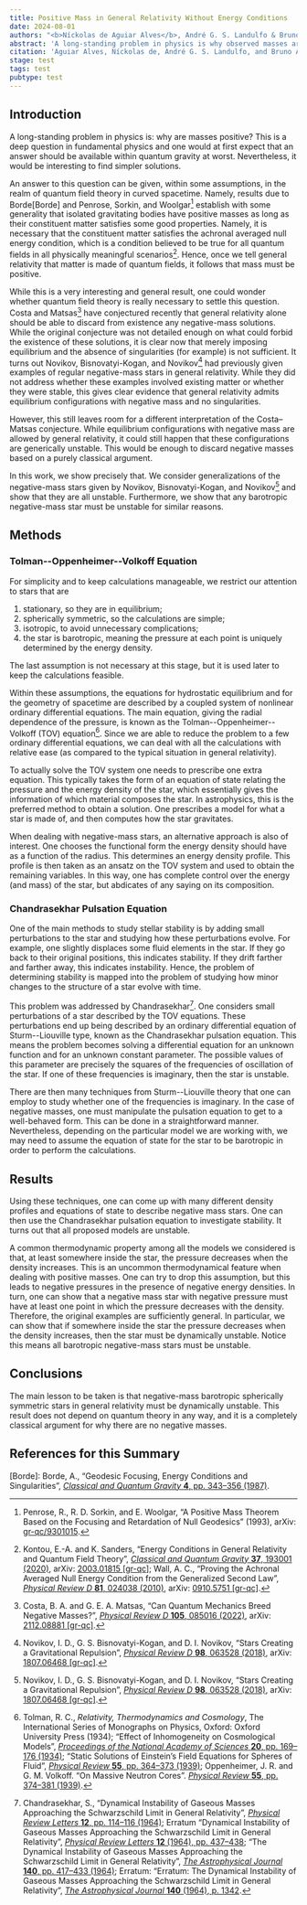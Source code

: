 ```yaml
---
title: Positive Mass in General Relativity Without Energy Conditions
date: 2024-08-01
authors: "<b>Níckolas de Aguiar Alves</b>, André G. S. Landulfo & Bruno Arderucio Costa"
abstract: 'A long-standing problem in physics is why observed masses are always positive. While energy conditions in quantum field theory can partly answer this problem, in this paper we find evidence that classical general relativity abhors negative masses, without the need for quantum theory or energy conditions. This is done by considering many different models of negative-mass "stars" and showing they are dynamically unstable. <i>A fortiori</i>, we show that any barotropic negative-mass star must be dynamically unstable.'
citation: 'Aguiar Alves, Níckolas de, André G. S. Landulfo, and Bruno Arderucio Costa. “Positive Mass in General Relativity Without Energy Conditions,” 2024. Pre-published. arXiv: <a href="https://arxiv.org/abs/2408.00154" target="_blank">2408.00154 [gr-qc]</a>.'
stage: test
tags: test
pubtype: test
---
```


## Introduction

A long-standing problem in physics is: why are masses positive? This is a deep question in fundamental physics and one would at first expect that an answer should be available within quantum gravity at worst. Nevertheless, it would be interesting to find simpler solutions.

An answer to this question can be given, within some assumptions, in the realm of quantum field theory in curved spacetime. Namely, results due to Borde[Borde] and Penrose, Sorkin, and Woolgar[^2] establish with some generality that isolated gravitating bodies have positive masses as long as their constituent matter satisfies some good properties. Namely, it is necessary that the constituent matter satisfies the achronal averaged null energy condition, which is a condition believed to be true for all quantum fields in all physically meaningful scenarios[^3]. Hence, once we tell general relativity that matter is made of quantum fields, it follows that mass must be positive. 
    
While this is a very interesting and general result, one could wonder whether quantum field theory is really necessary to settle this question. Costa and Matsas[^4] have conjectured recently that general relativity alone should be able to discard from existence any negative-mass solutions. While the original conjecture was not detailed enough on what could forbid the existence of these solutions, it is clear now that merely imposing equilibrium and the absence of singularities (for example) is not sufficient. It turns out Novikov, Bisnovatyi-Kogan, and Novikov[^5] had previously given examples of regular negative-mass stars in general relativity. While they did not address whether these examples involved existing matter or whether they were stable, this gives clear evidence that general relativity admits equilibrium configurations with negative mass and no singularities. 
    
However, this still leaves room for a different interpretation of the Costa–Matsas conjecture. While equilibrium configurations with negative mass are allowed by general relativity, it could still happen that these configurations are generically unstable. This would be enough to discard negative masses based on a purely classical argument. 
    
In this work, we show precisely that. We consider generalizations of the negative-mass stars given by Novikov, Bisnovatyi-Kogan, and Novikov[^5] and show that they are all unstable. Furthermore, we show that any barotropic negative-mass star must be unstable for similar reasons. 

## Methods
### Tolman--Oppenheimer--Volkoff Equation
For simplicity and to keep calculations manageable, we restrict our attention to stars that are
1. stationary, so they are in equilibrium;
2. spherically symmetric, so the calculations are simple;
3. isotropic, to avoid unnecessary complications;
4. the star is barotropic, meaning the pressure at each point is uniquely determined by the energy density.

The last assumption is not necessary at this stage, but it is used later to keep the calculations feasible. 

Within these assumptions, the equations for hydrostatic equilibrium and for the geometry of spacetime are described by a coupled system of nonlinear ordinary differential equations. The main equation, giving the radial dependence of the pressure, is known as the Tolman--Oppenheimer--Volkoff (TOV) equation[^6]. Since we are able to reduce the problem to a few ordinary differential equations, we can deal with all the calculations with relative ease (as compared to the typical situation in general relativity). 

To actually solve the TOV system one needs to prescribe one extra equation. This typically takes the form of an equation of state relating the pressure and the energy density of the star, which essentially gives the information of which material composes the star. In astrophysics, this is the preferred method to obtain a solution. One prescribes a model for what a star is made of, and then computes how the star gravitates. 

When dealing with negative-mass stars, an alternative approach is also of interest. One chooses the functional form the energy density should have as a function of the radius. This determines an energy density profile. This profile is then taken as an ansatz on the TOV system and used to obtain the remaining variables. In this way, one has complete control over the energy (and mass) of the star, but abdicates of any saying on its composition.

### Chandrasekhar Pulsation Equation
One of the main methods to study stellar stability is by adding small perturbations to the star and studying how these perturbations evolve. For example, one slightly displaces some fluid elements in the star. If they go back to their original positions, this indicates stability. If they drift farther and farther away, this indicates instability. Hence, the problem of determining stability is mapped into the problem of studying how minor changes to the structure of a star evolve with time.

This problem was addressed by Chandrasekhar[^7]. One considers small perturbations of a star described by the TOV equations. These perturbations end up being described by an ordinary differential equation of Sturm--Liouville type, known as the Chandrasekhar pulsation equation. This means the problem becomes solving a differential equation for an unknown function and for an unknown constant parameter. The possible values of this parameter are precisely the squares of the frequencies of oscillation of the star. If one of these frequencies is imaginary, then the star is unstable.

There are then many techniques from Sturm--Liouville theory that one can employ to study whether one of the frequencies is imaginary. In the case of negative masses, one must manipulate the pulsation equation to get to a well-behaved form. This can be done in a straightforward manner. Nevertheless, depending on the particular model we are working with, we may need to assume the equation of state for the star to be barotropic in order to perform the calculations.

## Results
Using these techniques, one can come up with many different density profiles and equations of state to describe negative mass stars. One can then use the Chandrasekhar pulsation equation to investigate stability. It turns out that all proposed models are unstable. 

A common thermodynamic property among all the models we considered is that, at least somewhere inside the star, the pressure decreases when the density increases. This is an uncommon thermodynamical feature when dealing with positive masses. One can try to drop this assumption, but this leads to negative pressures in the presence of negative energy densities. In turn, one can show that a negative mass star with negative pressure must have at least one point in which the pressure decreases with the density. Therefore, the original examples are sufficiently general. In particular, we can show that if somewhere inside the star the pressure decreases when the density increases, then the star must be dynamically unstable. Notice this means all barotropic negative-mass stars must be unstable.

## Conclusions
The main lesson to be taken is that negative-mass barotropic spherically symmetric stars in general relativity must be dynamically unstable. This result does not depend on quantum theory in any way, and it is a completely classical argument for why there are no negative masses. 

## References for this Summary
[Borde]: Borde, A., “Geodesic Focusing, Energy Conditions and Singularities”, [_Classical and Quantum Gravity_ **4**, pp. 343–356 (1987)](https://doi.org/10.1088/0264-9381/4/2/015).
[^2]: Penrose, R., R. D. Sorkin, and E. Woolgar, “A Positive Mass Theorem Based on the Focusing and Retardation of Null Geodesics” (1993), arXiv: [gr-qc/9301015](https://arxiv.org/abs/gr-qc/9301015).
[^3]: Kontou, E.-A. and K. Sanders, “Energy Conditions in General Relativity and Quantum Field Theory”, [_Classical and Quantum Gravity_ **37**, 193001 (2020)](https://doi.org/10.1088/1361-6382/ab8fcf), arXiv: [2003.01815 [gr-qc]](https://arxiv.org/abs/2003.01815); Wall, A. C., “Proving the Achronal Averaged Null Energy Condition from the Generalized Second Law”, [_Physical Review D_ **81**, 024038 (2010)](https://doi.org/10.1103/PhysRevD.81.024038), arXiv: [0910.5751 [gr-qc]](https://arxiv.org/abs/0910.5751).
[^4]: Costa, B. A. and G. E. A. Matsas, “Can Quantum Mechanics Breed Negative Masses?”, [_Physical Review D_ **105**, 085016 (2022)](https://doi.org/10.1103/PhysRevD.105.085016), arXiv: [2112.08881 [gr-qc]](https://arxiv.org/abs/2112.08881).
[^5]: Novikov, I. D., G. S. Bisnovatyi-Kogan, and D. I. Novikov, “Stars Creating a Gravitational Repulsion”, [_Physical Review D_ **98**, 063528 (2018)](https://doi.org/10.1103/PhysRevD.98.063528), arXiv: [1807.06468 [gr-qc]](https://arxiv.org/abs/1807.06468).
[^6]: Tolman, R. C., _Relativity, Thermodynamics and Cosmology_, The International Series of Monographs on Physics, Oxford: Oxford University Press (1934); “Effect of Inhomogeneity on Cosmological Models”, [_Proceedings of the National Academy of Sciences_ **20**, pp. 169–176 (1934)](https://doi.org/10.1073/pnas.20.3.169); “Static Solutions of Einstein’s Field Equations for Spheres of Fluid”, [_Physical Review_ **55**, pp. 364–373 (1939)](https://doi.org/10.1103/PhysRev.55.364); Oppenheimer, J. R. and G. M. Volkoff. “On Massive Neutron Cores”. [_Physical Review_ **55**, pp. 374–381 (1939)](https://doi.org/10.1103/PhysRev.55.374).
[^7]: Chandrasekhar, S., “Dynamical Instability of Gaseous Masses Approaching the Schwarzschild Limit in General Relativity”, [_Physical Review Letters_ **12**, pp. 114–116 (1964)](https://doi.org/10.1103/PhysRevLett.12.114); Erratum “Dynamical Instability of Gaseous Masses Approaching the Schwarzschild Limit in General Relativity”, [_Physical Review Letters_ **12** (1964), pp. 437–438](https://doi.org/10.1103/PhysRevLett.12.437.2); “The Dynamical Instability of Gaseous Masses Approaching the Schwarzschild Limit in General Relativity”, [_The Astrophysical Journal_ **140**, pp. 417–433 (1964)](https://doi.org/10.1086/147938); Erratum: “Erratum: The Dynamical Instability of Gaseous Masses Approaching the Schwarzschild Limit in General Relativity”, [_The Astrophysical Journal_ **140** (1964), p. 1342](https://doi.org/10.1086/148040).
